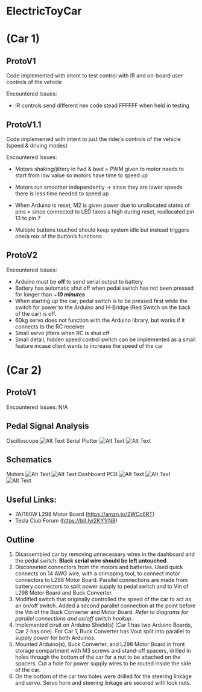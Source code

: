 # ElectricToyCar

# (Car 1)
## ProtoV1

Code implemented with intent to test control with IR and on-board user controls of the vehicle


Encountered Issues:
* IR controls send different hex code stead FFFFFF when held in testing

## ProtoV1.1

Code implemented with intent to just the rider’s controls of the vehicle (speed & driving modes)

Encountered Issues:
* Motors shaking/jittery in fwd & bwd = PWM given to motor needs to start from low value so motors have time to speed up
* Motors run smoother independently -> since they are lower speeds there is less time needed to speed up
* When Arduino is reset, M2 is given power due to unallocated states of pins = since connected to LED takes a high during reset, reallocated pin 13 to pin 7

* Multiple buttons touched should keep system idle but instead triggers one/a mix of the button’s functions

## ProtoV2

Encountered Issues:
* Arduino must be **off** to send serial output to battery
* Battery has automatic shut off when pedal switch has not been pressed for longer than ~***10 minutes***
* When starting up the car, pedal switch is to be pressed first while the switch for power to the Arduino and H-Bridge (Red Switch on the back of the car) is off.
* 60kg servo does not function with the Arduino library, but works if it connects to the RC receiver
* Small servo jitters when RC is shut off
* Small detail, hidden speed control switch can be implemented as a small feature incase client wants to increase the speed of the car

# (Car 2)
## ProtoV1 
Encountered Issues: N/A

## Pedal Signal Analysis
Oscilloscope
![Alt Text](https://github.com/tennercheung/ElectricToyCar/blob/master/Car_2/Pedal_Signal/on_oscillo.jpg)
Serial Plotter
![Alt Text](https://github.com/tennercheung/ElectricToyCar/blob/master/Car_2/Pedal_Signal/pedsig_start.jpg)
![Alt Text](https://github.com/tennercheung/ElectricToyCar/blob/master/Car_2/Pedal_Signal/pedsig_end.jpg)

## Schematics

Motors
![Alt Text](https://github.com/tennercheung/ElectricToyCar/blob/master/Schematics/Motors.jpg)
![Alt Text](https://github.com/tennercheung/ElectricToyCar/blob/master/Schematics/Motor_close_up.jpg)
Dashboard PCB
![Alt Text](https://github.com/tennercheung/ElectricToyCar/blob/master/Schematics/Dash_zoomed.jpg)
![Alt Text](https://github.com/tennercheung/ElectricToyCar/blob/master/Schematics/Dash.jpg)
![Alt Text](https://github.com/tennercheung/ElectricToyCar/blob/master/Schematics/Dash2.jpg)


## Useful Links:
* 7A/160W L298 Motor Board (https://amzn.to/2WCc6RT)
* Tesla Club Forum (https://bit.ly/2KY1rN8)

## Outline

1. Disassembled car by removing unnecessary wires in the dashboard and the pedal switch. **Black serial wire should be left untouched**.
2. Disconneted connectors from the motors and batteries. Used quick connects on 14 AWG wire, with a crimpping tool, to connect motor connectors to L298 Motor Board. Parallel connections are made from battery connectors to split power supply to pedal switch and to Vin of L298 Motor Board and Buck Converter. 
3. Modified switch that originally controlled the speed of the car to act as an on/off switch. Added a second parallel connection at the point before the Vin of the Buck Converter and Motor Board. *Refer to diagrams for parallel connections and on/off switch hookup*.
4. Implemented ciruit on Arduino Shield(s) (Car 1 has two Arduino Boards, Car 2 has one). For Car 1, Buck Converter has Vout split into parallel to supply power for both Arduinos. 
5. Mounted Arduino(s), Buck Converter, and L298 Motor Board in front storage compartment with M3 screws and stand-off spacers, drilled in holes through the bottom of the car for a nut to be attached on the spacers. Cut a hole for power supply wires to be routed inside the side of the car. 
6. On the bottom of the car two holes were drilled for the steering linkage and servo. Servo horn and steering linkage are secured with lock nuts.


